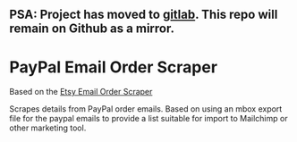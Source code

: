 **PSA**: Project has moved to [gitlab](https://gitlab.com/phikai/wordpress-force-http). This repo will remain on Github as a mirror.
---

# PayPal Email Order Scraper
Based on the [Etsy Email Order Scraper](https://github.com/simonprickett/etsyorderemailscraper)

Scrapes details from PayPal order emails. Based on using an mbox export file for the paypal emails to provide a list suitable for import to Mailchimp or other marketing tool.
